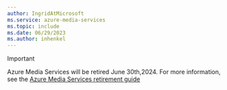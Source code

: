 ```yaml
---
author: IngridAtMicrosoft
ms.service: azure-media-services
ms.topic: include
ms.date: 06/29/2023
ms.author: inhenkel
---
```


> [!IMPORTANT]
> Azure Media Services will be retired June 30th,2024. For more information, see the [Azure Media Services retirement guide](../azure-media-services-retirement.md)